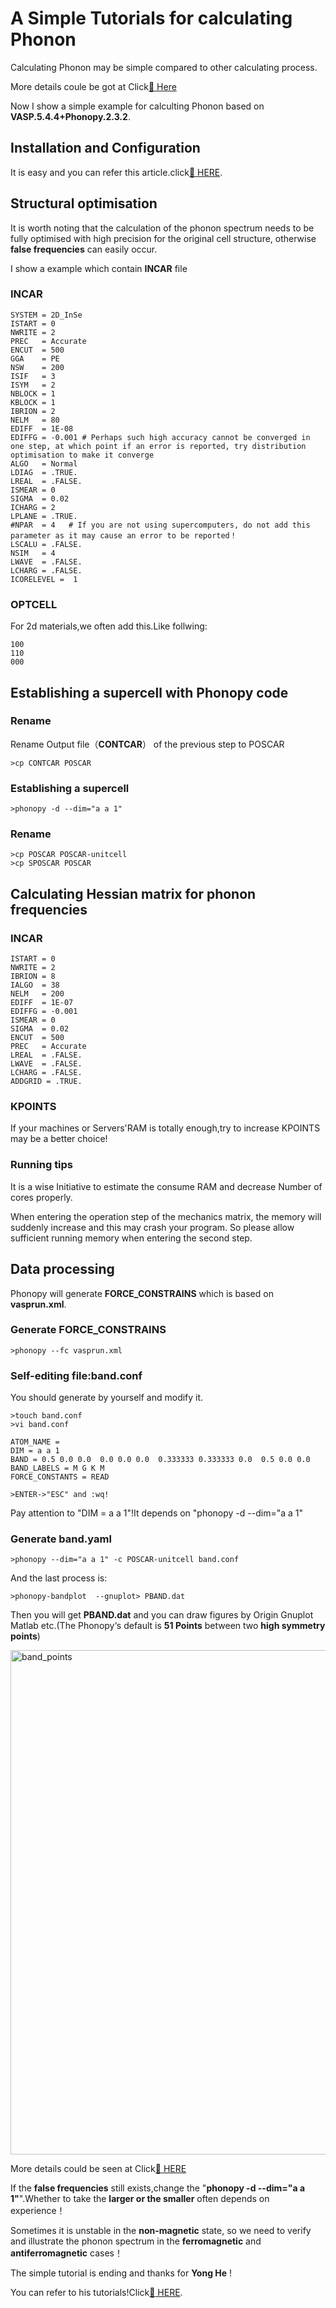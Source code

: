 # A Simple Tutorials for calculating Phonon 
Calculating Phonon may be simple compared to other calculating process.

More details coule be got at Click[:link: Here](http://phonopy.github.io/phonopy/index.html)

Now I show a simple example for calculting Phonon based on  __VASP.5.4.4+Phonopy.2.3.2__.

## Installation and Configuration
It is easy and you can refer this article.click[:link: HERE](https://phonopy.github.io/phonopy/Fleur.html).

## Structural optimisation
It is worth noting that the calculation of the phonon spectrum needs to be fully optimised with high precision for the original cell structure, otherwise __false frequencies__ can easily occur.

I show a example which contain __INCAR__ file

### INCAR
```
SYSTEM = 2D_InSe
ISTART = 0
NWRITE = 2   
PREC   = Accurate
ENCUT  = 500
GGA    = PE
NSW    = 200
ISIF   = 3
ISYM   = 2
NBLOCK = 1   
KBLOCK = 1
IBRION = 2
NELM   = 80     
EDIFF  = 1E-08   
EDIFFG = -0.001 # Perhaps such high accuracy cannot be converged in one step, at which point if an error is reported, try distribution optimisation to make it converge
ALGO   = Normal
LDIAG  = .TRUE.
LREAL  = .FALSE.
ISMEAR = 0       
SIGMA  = 0.02
ICHARG = 2
LPLANE = .TRUE.
#NPAR  = 4   # If you are not using supercomputers, do not add this parameter as it may cause an error to be reported！      
LSCALU = .FALSE.
NSIM   = 4
LWAVE  = .FALSE.
LCHARG = .FALSE.
ICORELEVEL =  1
```
### OPTCELL
For 2d materials,we often add this.Like follwing:
```
100
110
000
```
## Establishing a supercell with Phonopy code
### Rename
Rename Output file（__CONTCAR__） of the previous step to POSCAR
```
>cp CONTCAR POSCAR
```
### Establishing a supercell
```
>phonopy -d --dim="a a 1" 
```
### Rename
```
>cp POSCAR POSCAR-unitcell
>cp SPOSCAR POSCAR
```
## Calculating Hessian matrix for phonon frequencies
### INCAR 
```
ISTART = 0
NWRITE = 2
IBRION = 8    
IALGO  = 38
NELM   = 200
EDIFF  = 1E-07
EDIFFG = -0.001
ISMEAR = 0   
SIGMA  = 0.02
ENCUT  = 500
PREC   = Accurate
LREAL  = .FALSE.
LWAVE  = .FALSE.
LCHARG = .FALSE.
ADDGRID = .TRUE.
```
### KPOINTS
If your machines or Servers'RAM is totally enough,try to increase KPOINTS may be a better choice!

### Running tips
It is a wise Initiative to estimate the consume RAM and decrease Number of cores properly.

When entering the operation step of the mechanics matrix, the memory will suddenly increase and this may crash your program. So please allow sufficient running memory when entering the second step.

## Data processing
Phonopy will generate __FORCE_CONSTRAINS__ which is based on __vasprun.xml__.
### Generate FORCE_CONSTRAINS
```
>phonopy --fc vasprun.xml
```
### Self-editing file:__band.conf__
You should generate by yourself and modify it.
```
>touch band.conf
>vi band.conf

ATOM_NAME = 
DIM = a a 1 
BAND = 0.5 0.0 0.0  0.0 0.0 0.0  0.333333 0.333333 0.0  0.5 0.0 0.0 
BAND_LABELS = M G K M
FORCE_CONSTANTS = READ

>ENTER->"ESC" and :wq!
```
Pay attention to "DIM = a a 1"!It depends on "phonopy -d --dim="a a 1" 
### Generate band.yaml
```
>phonopy --dim="a a 1" -c POSCAR-unitcell band.conf
```
And the last process is:
```
>phonopy-bandplot  --gnuplot> PBAND.dat
```
Then you will get __PBAND.dat__ and you can draw figures by Origin Gnuplot Matlab etc.(The Phonopy‘s default is __51 Points__ between two __high symmetry points__)

<img width="807" alt="band_points" src="https://user-images.githubusercontent.com/62950321/120494725-a3a40400-c3ee-11eb-8417-67eefaa6daca.png">

More details could be seen at Click[:link: HERE](http://phonopy.github.io/phonopy/setting-tags.html#band-and-band-points)

If the __false frequencies__ still exists,change the "**phonopy -d --dim="a a 1"**".Whether to take the **larger or the smaller** often depends on experience！

Sometimes it is unstable in the **non-magnetic** state, so we need to verify and illustrate the phonon spectrum in the **ferromagnetic** and **antiferromagnetic** cases！

The simple tutorial is ending and thanks for __Yong He__ !

You can refer to his tutorials!Click[:link: HERE](https://yh-phys.github.io).
